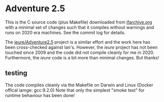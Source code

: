 # Adventure 2.5

This is the C source code (plus Makefile) downloaded from [ifarchive.org](http://www.ifarchive.org/if-archive/games/source/Adventure2.5.tar.gz) with a minimal set of changes such that it compiles without warnings and runs on 2020 era machines. See the commit log for details.

The [ieure/Adventure2.5](https://github.com/ieure/Adventure2.5) project is a similar effort and the work here has been cross-checked against Ian's. However, the *ieure* project has not been touched since 2009 and the code did not compile cleanly for me in 2020. Furthermore, the *ieure* code is a bit more than minimal changes.  But thanks!

## testing

The code compiles cleanly via the Makefile on Darwin and Linux (Docker offical iamge: gcc:9.2.0) 
Note that only the simplest "smoke test" for runtime behaviour has been done!
